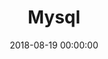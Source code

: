 ---
title: Mysql
breadcrumbName: mysql
seoDescription: Уроки Mysql.
seoKeywords: mysql, уроки, конспекты
date: 2018-08-19 00:00:00
---